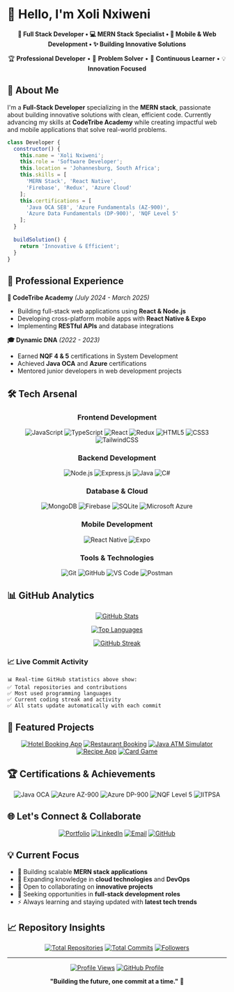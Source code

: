 # 👋 Hello, I'm Xoli Nxiweni

<div align="center">
  
**🚀 Full Stack Developer • 💻 MERN Stack Specialist • 📱 Mobile & Web Development • ✨ Building Innovative Solutions**

</div>

<div align="center">

🏆 **Professional Developer** • 🎯 **Problem Solver** • 🌟 **Continuous Learner** • 💡 **Innovation Focused**

</div>

## 🚀 About Me

I'm a **Full-Stack Developer** specializing in the **MERN stack**, passionate about building innovative solutions with clean, efficient code. Currently advancing my skills at **CodeTribe Academy** while creating impactful web and mobile applications that solve real-world problems.

```javascript
class Developer {
  constructor() {
    this.name = 'Xoli Nxiweni';
    this.role = 'Software Developer';
    this.location = 'Johannesburg, South Africa';
    this.skills = [
      'MERN Stack', 'React Native', 
      'Firebase', 'Redux', 'Azure Cloud'
    ];
    this.certifications = [
      'Java OCA SE8', 'Azure Fundamentals (AZ-900)',
      'Azure Data Fundamentals (DP-900)', 'NQF Level 5'
    ];
  }
  
  buildSolution() {
    return 'Innovative & Efficient';
  }
}
```

## 💼 Professional Experience

**🎯 CodeTribe Academy** *(July 2024 - March 2025)*
- Building full-stack web applications using **React & Node.js**
- Developing cross-platform mobile apps with **React Native & Expo**
- Implementing **RESTful APIs** and database integrations

**🎓 Dynamic DNA** *(2022 - 2023)*
- Earned **NQF 4 & 5** certifications in System Development
- Achieved **Java OCA** and **Azure** certifications
- Mentored junior developers in web development projects

## 🛠️ Tech Arsenal

<div align="center">

### Frontend Development
![JavaScript](https://img.shields.io/badge/JavaScript-0D1117?style=for-the-badge&logo=javascript&logoColor=00ED64)
![TypeScript](https://img.shields.io/badge/TypeScript-0D1117?style=for-the-badge&logo=typescript&logoColor=00ED64)
![React](https://img.shields.io/badge/React-0D1117?style=for-the-badge&logo=react&logoColor=00ED64)
![Redux](https://img.shields.io/badge/Redux-0D1117?style=for-the-badge&logo=redux&logoColor=00ED64)
![HTML5](https://img.shields.io/badge/HTML5-0D1117?style=for-the-badge&logo=html5&logoColor=00ED64)
![CSS3](https://img.shields.io/badge/CSS3-0D1117?style=for-the-badge&logo=css3&logoColor=00ED64)
![TailwindCSS](https://img.shields.io/badge/Tailwind_CSS-0D1117?style=for-the-badge&logo=tailwind-css&logoColor=00ED64)

### Backend Development
![Node.js](https://img.shields.io/badge/Node.js-0D1117?style=for-the-badge&logo=nodedotjs&logoColor=00ED64)
![Express.js](https://img.shields.io/badge/Express.js-0D1117?style=for-the-badge&logo=express&logoColor=00ED64)
![Java](https://img.shields.io/badge/Java-0D1117?style=for-the-badge&logo=java&logoColor=00ED64)
![C#](https://img.shields.io/badge/C%23-0D1117?style=for-the-badge&logo=csharp&logoColor=00ED64)

### Database & Cloud
![MongoDB](https://img.shields.io/badge/MongoDB-0D1117?style=for-the-badge&logo=mongodb&logoColor=00ED64)
![Firebase](https://img.shields.io/badge/Firebase-0D1117?style=for-the-badge&logo=firebase&logoColor=00ED64)
![SQLite](https://img.shields.io/badge/SQLite-0D1117?style=for-the-badge&logo=sqlite&logoColor=00ED64)
![Microsoft Azure](https://img.shields.io/badge/Microsoft_Azure-0D1117?style=for-the-badge&logo=microsoft-azure&logoColor=00ED64)

### Mobile Development
![React Native](https://img.shields.io/badge/React_Native-0D1117?style=for-the-badge&logo=react&logoColor=00ED64)
![Expo](https://img.shields.io/badge/Expo-0D1117?style=for-the-badge&logo=expo&logoColor=00ED64)

### Tools & Technologies
![Git](https://img.shields.io/badge/Git-0D1117?style=for-the-badge&logo=git&logoColor=00ED64)
![GitHub](https://img.shields.io/badge/GitHub-0D1117?style=for-the-badge&logo=github&logoColor=00ED64)
![VS Code](https://img.shields.io/badge/VS_Code-0D1117?style=for-the-badge&logo=visual-studio-code&logoColor=00ED64)
![Postman](https://img.shields.io/badge/Postman-0D1117?style=for-the-badge&logo=postman&logoColor=00ED64)

</div>

## 📊 GitHub Analytics

<div align="center">

[![GitHub Stats](https://github-readme-stats.vercel.app/api?username=Xoli-Nxiweni&show_icons=true&count_private=true&include_all_commits=true&theme=dark&bg_color=0D1117&title_color=00ED64&icon_color=00ED64&text_color=E2E8F0&border_color=30363D&hide_border=true)](https://github.com/Xoli-Nxiweni)

[![Top Languages](https://github-readme-stats.vercel.app/api/top-langs/?username=Xoli-Nxiweni&layout=compact&langs_count=8&theme=dark&bg_color=0D1117&title_color=00ED64&text_color=E2E8F0&border_color=30363D&hide_border=true)](https://github.com/Xoli-Nxiweni)

[![GitHub Streak](https://github-readme-streak-stats.herokuapp.com/?user=Xoli-Nxiweni&theme=dark&background=0D1117&stroke=30363D&ring=00ED64&fire=00ED64&currStreakLabel=00ED64&sideLabels=E2E8F0&dates=E2E8F0&currStreakNum=E2E8F0&sideNums=E2E8F0&hide_border=true)](https://github.com/Xoli-Nxiweni)

</div>

### 📈 **Live Commit Activity**
```
📊 Real-time GitHub statistics above show:
✅ Total repositories and contributions  
✅ Most used programming languages
✅ Current coding streak and activity
✅ All stats update automatically with each commit
```

## 🎯 Featured Projects

<div align="center">

[![Hotel Booking App](https://img.shields.io/badge/🏨_Hotel_Booking_App-161B22?style=for-the-badge&logo=react&logoColor=00ED64)](https://github.com/Xoli-Nxiweni)
[![Restaurant Booking](https://img.shields.io/badge/🍽️_Restaurant_Booking-161B22?style=for-the-badge&logo=react&logoColor=00ED64)](https://github.com/Xoli-Nxiweni)
[![Java ATM Simulator](https://img.shields.io/badge/🏧_ATM_Simulator-161B22?style=for-the-badge&logo=java&logoColor=00ED64)](https://github.com/Xoli-Nxiweni)
[![Recipe App](https://img.shields.io/badge/🍳_Recipe_App-161B22?style=for-the-badge&logo=firebase&logoColor=00ED64)](https://github.com/Xoli-Nxiweni)
[![Card Game](https://img.shields.io/badge/🃏_Card_Game-161B22?style=for-the-badge&logo=javascript&logoColor=00ED64)](https://github.com/Xoli-Nxiweni)

</div>

## 🏆 Certifications & Achievements

<div align="center">

![Java OCA](https://img.shields.io/badge/Oracle-Java_OCA_SE8-161B22?style=for-the-badge&logo=oracle&logoColor=00ED64)
![Azure AZ-900](https://img.shields.io/badge/Microsoft-Azure_AZ--900-161B22?style=for-the-badge&logo=microsoft-azure&logoColor=00ED64)
![Azure DP-900](https://img.shields.io/badge/Microsoft-Azure_DP--900-161B22?style=for-the-badge&logo=microsoft-azure&logoColor=00ED64)
![NQF Level 5](https://img.shields.io/badge/NQF-Level_5_Systems_Development-161B22?style=for-the-badge&logo=academic&logoColor=00ED64)
![IITPSA](https://img.shields.io/badge/IITPSA-Full_Stack_Developer-161B22?style=for-the-badge&logo=react&logoColor=00ED64)

</div>

## 🌐 Let's Connect & Collaborate

<div align="center">
  
[![Portfolio](https://img.shields.io/badge/🌟_Portfolio-Visit_My_Work-00ED64?style=for-the-badge&logo=react&logoColor=0D1117)](https://myportfolio-ooh4.onrender.com/)
[![LinkedIn](https://img.shields.io/badge/LinkedIn-Professional_Network-00ED64?style=for-the-badge&logo=linkedin&logoColor=0D1117)](https://linkedin.com/in/xolinxiweni)
[![Email](https://img.shields.io/badge/Email-Let's_Talk-00ED64?style=for-the-badge&logo=gmail&logoColor=0D1117)](mailto:xolinxiweni@gmail.com)
[![GitHub](https://img.shields.io/badge/GitHub-Follow_Me-00ED64?style=for-the-badge&logo=github&logoColor=0D1117)](https://github.com/Xoli-Nxiweni)

</div>

## 💡 Current Focus

- 🔭 Building scalable **MERN stack applications**
- 🌱 Expanding knowledge in **cloud technologies** and **DevOps**
- 👯 Open to collaborating on **innovative projects**
- 🎯 Seeking opportunities in **full-stack development roles**
- ⚡ Always learning and staying updated with **latest tech trends**

## 📈 Repository Insights

<div align="center">

[![Total Repositories](https://img.shields.io/badge/dynamic/json?color=00ED64&labelColor=0D1117&style=for-the-badge&label=📚%20Repositories&query=$.public_repos&url=https://api.github.com/users/Xoli-Nxiweni&logo=github&logoColor=00ED64)](https://github.com/Xoli-Nxiweni?tab=repositories)
[![Total Commits](https://img.shields.io/badge/dynamic/json?color=00ED64&labelColor=0D1117&style=for-the-badge&label=💾%20Total%20Commits&query=$.total_count&url=https://api.github.com/search/commits?q=author:Xoli-Nxiweni&logo=git&logoColor=00ED64)](https://github.com/Xoli-Nxiweni)
[![Followers](https://img.shields.io/badge/dynamic/json?color=00ED64&labelColor=0D1117&style=for-the-badge&label=👥%20Followers&query=$.followers&url=https://api.github.com/users/Xoli-Nxiweni&logo=github&logoColor=00ED64)](https://github.com/Xoli-Nxiweni?tab=followers)

</div>

---

<div align="center">
  
[![Profile Views](https://komarev.com/ghpvc/?username=Xoli-Nxiweni&color=00ED64&style=for-the-badge&label=👀%20Profile%20Views)](https://github.com/Xoli-Nxiweni)
[![GitHub Profile](https://img.shields.io/badge/⭐%20Star%20My%20Repos-00ED64?style=for-the-badge&logo=github&logoColor=0D1117)](https://github.com/Xoli-Nxiweni?tab=repositories)
  
**"Building the future, one commit at a time."** 💚

</div>

